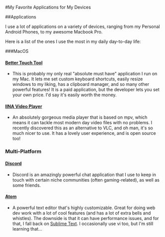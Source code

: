 #My Favorite Applications for My Devices

##Applications

I use a lot of applications on a variety of devices, ranging from my Personal Android Phones, to my awesome Macbook Pro.

Here is a list of the ones I use the most in my daily day-to-day life:

###MacOS

#### [Better Touch Tool](https://www.boastr.net/)

- This is probably my only real "absolute must have" application I run on my Mac. It lets me set custom keyboard shortcuts, easily resize windows to my liking, has a clipboard manager, and so many other powerful features! It is a paid application, but the developer lets you set your own price. I'd say it's easily worth the money.

#### [IINA Video Player](https://github.com/lhc70000/iina)

- An absolutely gorgeous media player that is based on mpv, which means it can tackle most modern day video files with no problems. I recently discovered this as an alternative to VLC, and oh man, it's so much nicer to use. It has a lovely user experience, and is open source too!





### Multi-Platform

#### [Discord](https://discordapp.com)

- Discord is an amazingly powerful chat application that I use to keep in touch with certain niche communities (often gaming-related), as well as some friends.

#### [Atom](https://atom.io/)

- A powerful text editor that's highly customizable. Great for doing web dev work with a lot of cool features (and has a lot of extra bells and whistles). The downside is that it can have performance issues, and for that, I fall back on [Sublime Text](https://www.sublimetext.com/). I occasionally use vi too, but I'm still learning that...
